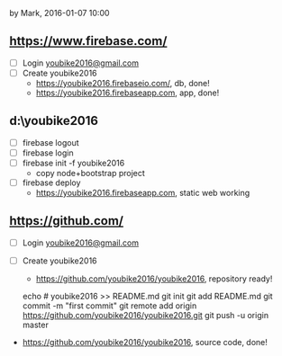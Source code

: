 by Mark, 2016-01-07 10:00

## https://www.firebase.com/

  - [ ] Login youbike2016@gmail.com
  - [ ] Create youbike2016
    -  https://youbike2016.firebaseio.com/, db, done! 
    -  https://youbike2016.firebaseapp.com, app, done! 
    
## d:\youbike2016 

  - [ ] firebase logout
  - [ ] firebase login
  - [ ] firebase init -f youbike2016
    - copy node+bootstrap project
  - [ ] firebase deploy 
    - https://youbike2016.firebaseapp.com, static web working

## https://github.com/
  - [ ] Login youbike2016@gmail.com
  - [ ] Create youbike2016
    -  https://github.com/youbike2016/youbike2016, repository ready!

    echo # youbike2016 >> README.md
    git init
    git add README.md
    git commit -m "first commit"
    git remote add origin https://github.com/youbike2016/youbike2016.git
    git push -u origin master

  -  https://github.com/youbike2016/youbike2016, source code, done!
